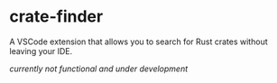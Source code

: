 # crate-finder

A VSCode extension that allows you to search for Rust crates without leaving your IDE.

*currently not functional and under development*

